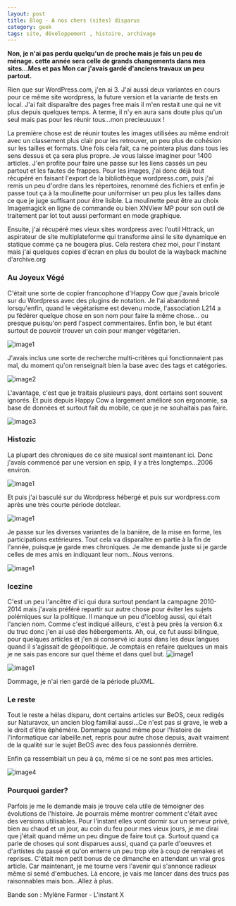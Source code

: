 ```yaml
---
layout: post
title: Blog - A nos chers (sites) disparus
category: geek
tags: site, développement , histoire, archivage
---
```


**Non, je n'ai pas perdu quelqu'un de proche mais je fais un peu de ménage. cette année sera celle de grands changements dans mes sites...Mes et pas Mon car j'avais gardé d'anciens travaux un peu partout.**

Rien que sur WordPress.com, j'en ai 3. J'ai aussi deux variantes en cours pour ce même site wordpress, la future version et la variante de tests en local. J'ai fait disparaître des pages free mais il m'en restait une qui ne vit plus depuis quelques temps. A terme, il n'y en aura sans doute plus qu'un seul mais pas pour les réunir tous...mon precieuuuux !

La première chose est de réunir toutes les images utilisées au même endroit avec un classement plus clair pour les retrouver, un peu plus de cohésion sur les tailles et formats. Une fois cela fait, ca ne pointera plus dans tous les sens dessus et ça sera plus propre. Je vous laisse imaginer pour 1400 articles. J'en profite pour faire une passe sur les liens cassés un peu partout et les fautes de frappes. Pour les images, j'ai donc déjà tout récupéré en faisant l'export de la bibliothèque wordpress.com, puis j'ai remis un peu d'ordre dans les répertoires, renommé des fichiers et enfin je passe tout ça à la moulinette pour uniformiser un peu plus les tailles dans ce que je juge suffisant pour être lisible. La moulinette peut être au choix Imagemagick en ligne de commande ou bien XNView MP pour son outil de traitement par lot tout aussi performant en mode graphique. 

Ensuite, j'ai récupéré mes vieux sites wordpress avec l'outil Httrack, un aspirateur de site multiplateforme qui transforme ainsi le site dynamique en statique comme ça ne bougera plus. Cela restera chez moi, pour l'instant mais j'ai quelques copies d'écran en plus du boulot de la wayback machine d'archive.org

### Au Joyeux Végé

C'était une sorte de copier francophone d'Happy Cow que j'avais bricolé sur du Wordpress avec des plugins de notation. Je l'ai abandonné lorsqu'enfin, quand le végétarisme est devenu mode, l'association L214 a pu fédérer quelque chose en son nom pour faire la même chose... ou presque puisqu'on perd l'aspect commentaires. Enfin bon, le but étant surtout de pouvoir trouver un coin pour manger végétarien.

![image1](https://filedn.eu/llqi9IBxlYouGRXYG2xlROb/img/2021/joyeuxvg1.jpg)

J'avais inclus une sorte de recherche multi-critères qui fonctionnaient pas mal, du moment qu'on renseignait bien la base avec des tags et catégories.

![image2](https://filedn.eu/llqi9IBxlYouGRXYG2xlROb/img/2021/joyeuxvg2.jpg)

L'avantage, c'est que je traitais plusieurs pays, dont certains sont souvent ignorés. Et puis depuis Happy Cow a largement amélioré son ergonomie, sa base de données et surtout fait du mobile, ce que je ne souhaitais pas faire.

![image3](https://filedn.eu/llqi9IBxlYouGRXYG2xlROb/img/2021/joyeuxvg3.jpg)

### Histozic

La plupart des chroniques de ce site musical sont maintenant ici. Donc j'avais commencé par une version en spip, il y a très longtemps...2006 environ. 

![image1](https://filedn.eu/llqi9IBxlYouGRXYG2xlROb/img/2021/histozic1.png)

Et puis j'ai basculé sur du Wordpress hébergé et puis sur wordpress.com après une très courte période dotclear.

![image1](https://filedn.eu/llqi9IBxlYouGRXYG2xlROb/img/2021/histozic2.png)

Je passe sur les diverses variantes de la banière, de la mise en forme, les participations extérieures. Tout cela va disparaître en partie à la fin de l'année, puisque je garde mes chroniques. Je me demande juste si je garde celles de mes amis en indiquant leur nom...Nous verrons.

![image1](https://filedn.eu/llqi9IBxlYouGRXYG2xlROb/img/2021/histozic3.png)

### Icezine

C'est un peu l'ancêtre d'ici qui dura surtout pendant la campagne 2010-2014 mais j'avais préféré repartir sur autre chose pour éviter les sujets polémiques sur la politique. Il manque un peu d'iceblog aussi, qui était l'ancien nom. Comme c'est indiqué ailleurs, c'est à peu près la version 6.x du truc donc j'en ai usé des hébergements. Ah, oui, ce fut aussi bilingue, pour quelques articles et j'en ai conservé ici aussi dans les deux langues quand il s'agissait de géopolitique. Je comptais en refaire quelques un mais je ne sais pas encore sur quel thème et dans quel but. 
![image1](https://filedn.eu/llqi9IBxlYouGRXYG2xlROb/img/2021/icezine0.png)

![image1](https://filedn.eu/llqi9IBxlYouGRXYG2xlROb/img/2021/icezine1.png)

Dommage, je n'ai rien gardé de la période pluXML.

### Le reste

Tout le reste a hélas disparu, dont certains articles sur BeOS, ceux redigés sur Naturavox, un ancien blog familial aussi...Ce n'est pas si grave, le web a le droit d'être éphémère. Dommage quand même pour l'histoire de l'informatique car labeille.net, repris pour autre chose depuis, avait vraiment de la qualité sur le sujet BeOS avec des fous passionnés derrière. 

Enfin ça ressemblait un peu à ça, même si ce ne sont pas mes articles. 

![image4](https://filedn.eu/llqi9IBxlYouGRXYG2xlROb/img/2021/labeille1.jpg)

### Pourquoi garder?

Parfois je me le demande mais je trouve cela utile de témoigner des évolutions de l'histoire. Je pourrais même montrer comment c'était avec des versions utilisables. Pour l'instant elles vont dormir sur un serveur privé, bien au chaud et un jour, au coin du feu pour mes vieux jours, je me dirai que j'était quand même un peu dingue de faire tout ça. Surtout quand ça parle de choses qui sont disparues aussi, quand ça parle d'oeuvres et d'artistes du passé et qu'on enterre un peu trop vite à coup de remakes et reprises. C'était mon petit bonus de ce dimanche en attendant un vrai gros article. Car maintenant, je me tourne vers l'avenir qui s'annonce radieux même si semé d'embuches. Là encore, je vais me lancer dans des trucs pas raisonnables mais bon...Allez à plus.

Bande son : Mylène Farmer - L'instant X

